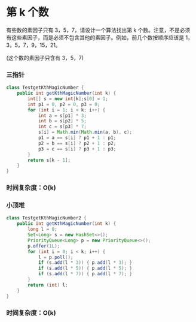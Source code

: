 # 第 k 个数

有些数的素因子只有 3，5，7，请设计一个算法找出第 k 个数。注意，不是必须有这些素因子，而是必须不包含其他的素因子。例如，前几个数按顺序应该是 1，3，5，7，9，15，21。

(这个数的素因子只含有 3，5，7)

### 三指针

```java
class TestgetKthMagicNumber {
    public int getKthMagicNumber(int k) {
        int[] s = new int[k];s[0] = 1;
        int p1 = 0, p2 = 0, p3 = 0;
        for (int i = 1; i < k; i++) {
            int a = s[p1] * 3;
            int b = s[p2] * 5;
            int c = s[p3] * 7;
            s[i] = Math.min(Math.min(a, b), c);
            p1 = a == s[i] ? p1 + 1 : p1;
            p2 = b == s[i] ? p2 + 1 : p2;
            p3 = c == s[i] ? p3 + 1 : p3;
        }
        return s[k - 1];
    }
}
```
### 时间复杂度：O(k)


### 小顶堆

```java
class TestgetKthMagicNumber2 {
    public int getKthMagicNumber(int k) {
        long l = 0;
        Set<Long> s = new HashSet<>();
        PriorityQueue<Long> p = new PriorityQueue<>();
        p.offer(1L);
        for (int i = 0; i < k; i++) {
            l = p.poll();
            if (s.add(l * 3)) { p.add(l * 3); }
            if (s.add(l * 5)) { p.add(l * 5); }
            if (s.add(l * 7)) { p.add(l * 7); }
        }
        return (int) l;
    }
}
```
### 时间复杂度：O(k)








